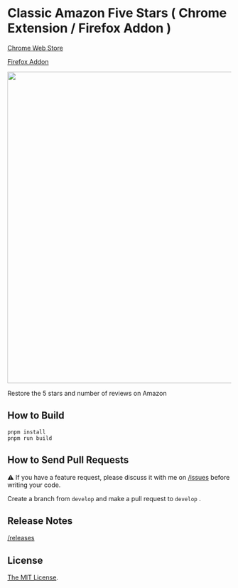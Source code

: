 # Classic Amazon Five Stars ( Chrome Extension / Firefox Addon )

[Chrome Web Store](https://chrome.google.com/webstore/detail/nahhbhpfahionfaobhlmoldlicdaoddg)

[Firefox Addon](https://addons.mozilla.org/ja/firefox/addon/classic-amazon-stars/)

<a href="https://chrome.google.com/webstore/detail/nahhbhpfahionfaobhlmoldlicdaoddg" target="_blank"><img src="https://user-images.githubusercontent.com/315510/209901453-03629f48-d7a1-4c4f-aac0-e2b6b8705e26.gif" width="700px" /></a>

Restore the 5 stars and number of reviews on Amazon

## How to Build

```
pnpm install
pnpm run build
```

## How to Send Pull Requests

⚠️ If you have a feature request, please discuss it with me on [/issues](https://github.com/Cside/chrome-classic-amazon-stars/issues) before writing your code.

Create a branch from `develop` and make a pull request to `develop` .

## Release Notes

[/releases](https://github.com/Cside/chrome-classic-amazon-stars/releases)

## License

[The MIT License](/LICENSE).
